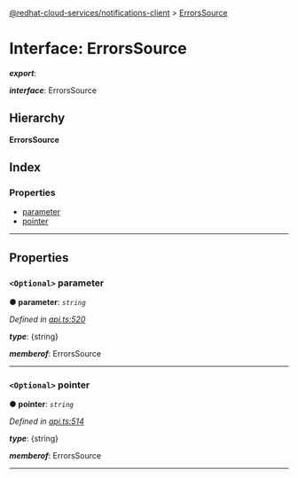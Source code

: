 [@redhat-cloud-services/notifications-client](../README.md) > [ErrorsSource](../interfaces/errorssource.md)

# Interface: ErrorsSource

*__export__*: 

*__interface__*: ErrorsSource

## Hierarchy

**ErrorsSource**

## Index

### Properties

* [parameter](errorssource.md#parameter)
* [pointer](errorssource.md#pointer)

---

## Properties

<a id="parameter"></a>

### `<Optional>` parameter

**● parameter**: *`string`*

*Defined in [api.ts:520](https://github.com/karelhala/javascript-clients/blob/master/packages/hooks/api.ts#L520)*

*__type__*: {string}

*__memberof__*: ErrorsSource

___
<a id="pointer"></a>

### `<Optional>` pointer

**● pointer**: *`string`*

*Defined in [api.ts:514](https://github.com/karelhala/javascript-clients/blob/master/packages/hooks/api.ts#L514)*

*__type__*: {string}

*__memberof__*: ErrorsSource

___

